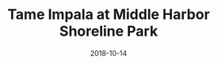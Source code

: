 ---
date: '2018-10-14'
artist: Tame Impala
festival: Treasure Island
venue: Middle Harbor Shoreline Park
city: Oakland
state: CA
country: USA
price: $175.00
solo: 'No'
title: Tame Impala at Middle Harbor Shoreline Park
slug: 2018-10-14-tame-impala
cover: ''
genre: ''
category: show
tags: []
created: 02/15/2019
artists:
  - Tame Impala
openers: []
---